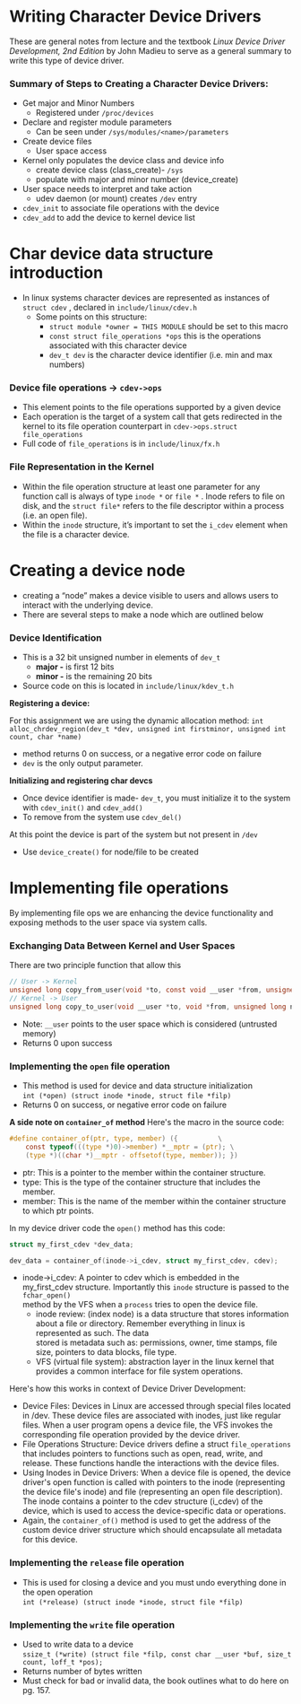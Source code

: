 # Writing Character Device Drivers
These are general notes from lecture and the textbook *Linux Device Driver Development, 2nd Edition* by John Madieu 
to serve as a general summary to write this type of device driver. 


### Summary of Steps to Creating a Character Device Drivers:

- Get major and Minor Numbers
    - Registered under `/proc/devices`
- Declare and register module parameters
    - Can be seen under `/sys/modules/<name>/parameters`
- Create device files
    - User space access
- Kernel only populates the device class and device info
    - create device class (class_create)- `/sys`
    - populate with major and minor number (device_create)
- User space needs to interpret and take action
    - udev daemon (or mount) creates `/dev` entry
- `cdev_init` to associate file operations with the device
- `cdev_add` to add the device to kernel device list

# Char device data structure introduction

- In linux systems character devices are represented as instances of `struct cdev` , declared in `include/linux/cdev.h`
    - Some points on this structure:
        - `struct module *owner = THIS MODULE` should be set to this macro
        - `const struct file_operations *ops` this is the operations associated with this character device
        - `dev_t dev` is the character device identifier (i.e. min and max numbers)

### Device file operations → `cdev->ops`

- This element points to the file operations supported by a given device
- Each operation is the target of a system call that gets redirected in the kernel to its file operation counterpart in `cdev->ops.struct file_operations`
- Full code of `file_operations` is in `include/linux/fx.h`

### File Representation in the Kernel

- Within the file operation structure at least one parameter for any function call is always of type `inode *` or `file *` . Inode refers to file on disk, and the `struct file*` refers to the file descriptor within a process (i.e. an open file).
- Within the `inode` structure, it’s important to set the `i_cdev` element when the file is a character device.

# Creating a device node

- creating a “node” makes a device visible to users and allows users to interact with the underlying device.
- There are several steps to make a node which are outlined below

### Device Identification

- This is a 32 bit unsigned number in elements of `dev_t`
    - **major -** is first 12 bits
    - **minor -** is the remaining 20 bits
- Source code on this is located in `include/linux/kdev_t.h`

**Registering a device:** 

For this assignment we are using the dynamic allocation method: `int alloc_chrdev_region(dev_t *dev, unsigned int firstminor, unsigned int count, char *name)`
- method returns 0 on success, or a negative error code on failure
- `dev` is the only output parameter. 

**Initializing and registering char devcs**
- Once device identifier is made- `dev_t`, you must initialize it to the system with `cdev_init()` and `cdev_add()`
- To remove from the system use `cdev_del()`

At this point the device is part of the system but not present in `/dev`
- Use `device_create()` for node/file to be created

# Implementing file operations
By implementing file ops we are enhancing the device functionality and exposing methods to the user space via system calls. 

### Exchanging Data Between Kernel and User Spaces
There are two principle function that allow this 
```c
// User -> Kernel
unsigned long copy_from_user(void *to, const void __user *from, unsigned long n);
// Kernel -> User
unsigned long copy_to_user(void __user *to, void *from, unsigned long n); 
```
- Note: `__user` points to the user space which is considered (untrusted memory) 
- Returns 0 upon success

### Implementing the `open` file operation
- This method is used for device and data structure initialization <br>
`int (*open) (struct inode *inode, struct file *filp)`
- Returns 0 on success, or negative error code on failure

**A side note on `container_of` method**
Here's the macro in the source code: 
```c
#define container_of(ptr, type, member) ({          \
    const typeof(((type *)0)->member) *__mptr = (ptr); \
    (type *)((char *)__mptr - offsetof(type, member)); })
```
- ptr: This is a pointer to the member within the container structure.
- type: This is the type of the container structure that includes the member.
- member: This is the name of the member within the container structure to which ptr points.

In my device driver code the `open()` method has this code: 
```c
struct my_first_cdev *dev_data;

dev_data = container_of(inode->i_cdev, struct my_first_cdev, cdev);
```
- inode->i_cdev: A pointer to cdev which is embedded in the my_first_cdev structure. Importantly this `inode` structure is passed to the `fchar_open()`  
method by the VFS when a `process` tries to open the device file.
    - inode review: (index node) is a data structure that stores information about a file or directory. Remember everything in linux is represented as such. The data  
    stored is metadata such as: permissions, owner, time stamps, file size, pointers to data blocks, file type. 
    - VFS (virtual file system): abstraction layer in the linux kernel that provides a common interface for file system operations. 

Here's how this works in context of Device Driver Development: 
- Device Files: Devices in Linux are accessed through special files located in /dev. These device files are associated with inodes, just like regular files. When a user program opens a device file, the VFS invokes the corresponding file operation provided by the device driver.
- File Operations Structure: Device drivers define a struct `file_operations` that includes pointers to functions such as open, read, write, and release. These functions handle the interactions with the device files.
- Using Inodes in Device Drivers: When a device file is opened, the device driver's open function is called with pointers to the inode (representing the device file's inode) and file (representing an open file description). The inode contains a pointer to the cdev structure (i_cdev) of the device, which is used to access the device-specific data or operations. 
- Again, the `container_of()` method is used to get the address of the custom device driver structure which should encapsulate all metadata for this device.

### Implementing the `release` file operation
- This is used for closing a device and you must undo everything done in the open operation <br>
`int (*release) (struct inode *inode, struct file *filp)`

### Implementing the `write` file operation
- Used to write data to a device <br>
`ssize_t (*write) (struct file *filp, const char __user *buf, size_t count, loff_t *pos);`
- Returns number of bytes written
- Must check for bad or invalid data, the book outlines what to do here on pg. 157. 
